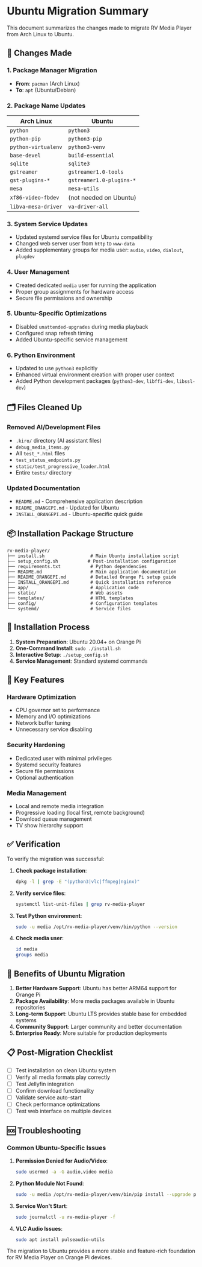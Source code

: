 # Ubuntu Migration Summary

This document summarizes the changes made to migrate RV Media Player from Arch Linux to Ubuntu.

## 🔄 Changes Made

### 1. Package Manager Migration
- **From**: `pacman` (Arch Linux)
- **To**: `apt` (Ubuntu/Debian)

### 2. Package Name Updates
| Arch Linux | Ubuntu |
|------------|--------|
| `python` | `python3` |
| `python-pip` | `python3-pip` |
| `python-virtualenv` | `python3-venv` |
| `base-devel` | `build-essential` |
| `sqlite` | `sqlite3` |
| `gstreamer` | `gstreamer1.0-tools` |
| `gst-plugins-*` | `gstreamer1.0-plugins-*` |
| `mesa` | `mesa-utils` |
| `xf86-video-fbdev` | (not needed on Ubuntu) |
| `libva-mesa-driver` | `va-driver-all` |

### 3. System Service Updates
- Updated systemd service files for Ubuntu compatibility
- Changed web server user from `http` to `www-data`
- Added supplementary groups for media user: `audio`, `video`, `dialout`, `plugdev`

### 4. User Management
- Created dedicated `media` user for running the application
- Proper group assignments for hardware access
- Secure file permissions and ownership

### 5. Ubuntu-Specific Optimizations
- Disabled `unattended-upgrades` during media playback
- Configured snap refresh timing
- Added Ubuntu-specific service management

### 6. Python Environment
- Updated to use `python3` explicitly
- Enhanced virtual environment creation with proper user context
- Added Python development packages (`python3-dev`, `libffi-dev`, `libssl-dev`)

## 🗂️ Files Cleaned Up

### Removed AI/Development Files
- `.kiro/` directory (AI assistant files)
- `debug_media_items.py`
- All `test_*.html` files
- `test_status_endpoints.py`
- `static/test_progressive_loader.html`
- Entire `tests/` directory

### Updated Documentation
- `README.md` - Comprehensive application description
- `README_ORANGEPI.md` - Updated for Ubuntu
- `INSTALL_ORANGEPI.md` - Ubuntu-specific quick guide

## 📦 Installation Package Structure

```
rv-media-player/
├── install.sh                 # Main Ubuntu installation script
├── setup_config.sh           # Post-installation configuration
├── requirements.txt           # Python dependencies
├── README.md                  # Main application documentation
├── README_ORANGEPI.md         # Detailed Orange Pi setup guide
├── INSTALL_ORANGEPI.md        # Quick installation reference
├── app/                       # Application code
├── static/                    # Web assets
├── templates/                 # HTML templates
├── config/                    # Configuration templates
└── systemd/                   # Service files
```

## 🚀 Installation Process

1. **System Preparation**: Ubuntu 20.04+ on Orange Pi
2. **One-Command Install**: `sudo ./install.sh`
3. **Interactive Setup**: `./setup_config.sh`
4. **Service Management**: Standard systemd commands

## 🔧 Key Features

### Hardware Optimization
- CPU governor set to performance
- Memory and I/O optimizations
- Network buffer tuning
- Unnecessary service disabling

### Security Hardening
- Dedicated user with minimal privileges
- Systemd security features
- Secure file permissions
- Optional authentication

### Media Management
- Local and remote media integration
- Progressive loading (local first, remote background)
- Download queue management
- TV show hierarchy support

## ✅ Verification

To verify the migration was successful:

1. **Check package installation**:
   ```bash
   dpkg -l | grep -E "(python3|vlc|ffmpeg|nginx)"
   ```

2. **Verify service files**:
   ```bash
   systemctl list-unit-files | grep rv-media-player
   ```

3. **Test Python environment**:
   ```bash
   sudo -u media /opt/rv-media-player/venv/bin/python --version
   ```

4. **Check media user**:
   ```bash
   id media
   groups media
   ```

## 🎯 Benefits of Ubuntu Migration

1. **Better Hardware Support**: Ubuntu has better ARM64 support for Orange Pi
2. **Package Availability**: More media packages available in Ubuntu repositories
3. **Long-term Support**: Ubuntu LTS provides stable base for embedded systems
4. **Community Support**: Larger community and better documentation
5. **Enterprise Ready**: More suitable for production deployments

## 📋 Post-Migration Checklist

- [ ] Test installation on clean Ubuntu system
- [ ] Verify all media formats play correctly
- [ ] Test Jellyfin integration
- [ ] Confirm download functionality
- [ ] Validate service auto-start
- [ ] Check performance optimizations
- [ ] Test web interface on multiple devices

## 🆘 Troubleshooting

### Common Ubuntu-Specific Issues

1. **Permission Denied for Audio/Video**:
   ```bash
   sudo usermod -a -G audio,video media
   ```

2. **Python Module Not Found**:
   ```bash
   sudo -u media /opt/rv-media-player/venv/bin/pip install --upgrade pip
   ```

3. **Service Won't Start**:
   ```bash
   sudo journalctl -u rv-media-player -f
   ```

4. **VLC Audio Issues**:
   ```bash
   sudo apt install pulseaudio-utils
   ```

The migration to Ubuntu provides a more stable and feature-rich foundation for RV Media Player on Orange Pi devices.
